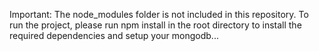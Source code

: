Important: The node_modules folder is not included in this repository. To run the project, 
please run npm install in the root directory to install the required dependencies and setup your mongodb...
